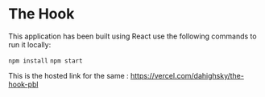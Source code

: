 # The Hook

This application has been built using React use the following commands to run it locally:

`npm install`
`npm start`

This is the hosted link for the same : https://vercel.com/dahighsky/the-hook-pbl

